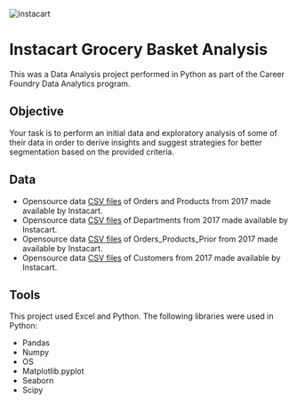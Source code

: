 ![instacart](https://github.com/richseiler/Python/assets/135394601/7b753470-4630-4137-9d9a-5bf582336ca6)
# Instacart Grocery Basket Analysis
This was a Data Analysis project performed in Python as part of the Career Foundry Data Analytics program.
## Objective
Your task is to perform an initial data and exploratory analysis of some of their data in order to derive insights and suggest strategies for better segmentation based on the provided criteria.
## Data
- Opensource data [CSV files](https://s3.amazonaws.com/coach-courses-us/public/courses/data-immersion/A4/A4_Data_Assets/4.3_orders_products.zip) of Orders and Products from 2017 made available by Instacart.
- Opensource data [CSV files](https://s3.amazonaws.com/coach-courses-us/public/courses/data-immersion/A4/A4_Data_Assets/4.4_departments.zip) of Departments from 2017 made available by Instacart.
- Opensource data [CSV files](https://s3.amazonaws.com/coach-courses-us/public/courses/data-immersion/A4/A4_Data_Assets/order_products_prior.zip) of Orders_Products_Prior from 2017 made available by Instacart.
- Opensource data [CSV files](https://s3.amazonaws.com/coach-courses-us/public/courses/data-immersion/A4/A4_Data_Assets/customers.zip) of Customers from 2017 made available by Instacart.
## Tools
This project used Excel and Python. The following libraries were used in Python:
- Pandas
- Numpy
- OS
- Matplotlib.pyplot
- Seaborn
- Scipy
